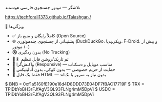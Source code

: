 تلاشگر — موتور جستجوی فارسی هوشمند


https://techforall1373.github.io/Talashgar-/

🌟 ویژگی‌ها

- ✅ کاملاً رایگان و منبع باز (Open Source)
- 🌐 پشتیبانی از جستجوی چندموتوری (DuckDuckGo، ویکی‌پدیا، F-Droid، و بیش از ۱۰ موتور)
- 🔇 بدون ردگیری (No Tracking)
- 🌙☀️ تم تاریک/روشن قابل تنظیم
- 📱 واکنش‌گرا (Responsive) — مناسب موبایل و دسکتاپ
- 🔐 حمایت از حریم خصوصی — بدون کوکی، بدون آنالیتیکس
- 🚀 فقط یک فایل HTML — بدون نیاز به سرور یا بک‌اند


$ BNB = 0xf1a5160fE190e16d4D8DDD73E04DF7fBAC17719F
$ TRX = TPiDbYoBH3rFJfAgV3QL93FLNg4mM5DpVi
$ USDC = TPiDbYoBH3rFJfAgV3QL93FLNg4mM5DpVi
